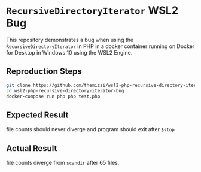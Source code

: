 # `RecursiveDirectoryIterator` WSL2 Bug

This repository demonstrates a bug when using the `RecursiveDirectoryIterator` in PHP in a docker container running on Docker for Desktop in Windows 10 using the WSL2 Engine.

## Reproduction Steps

```bash
git clone https://github.com/themizzi/wsl2-php-recursive-directory-iterator-bug.git
cd wsl2-php-recursive-directory-iterator-bug
docker-compose run php php test.php
```

## Expected Result

file counts should never diverge and program should exit after `$stop`

## Actual Result

file counts diverge from `scandir` after 65 files.
